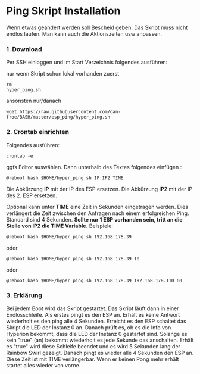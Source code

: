# Ping Skript Installation

Wenn etwas geändert werden soll Bescheid geben. Das Skript muss nicht endlos laufen. Man kann auch die Aktionszeiten usw anpassen. 

### 1. Download
Per SSH einloggen und im Start Verzeichnis folgendes ausführen:

nur wenn Skript schon lokal vorhanden zuerst <pre><code>rm hyper_ping.sh</code></pre>

ansonsten nur/danach


<pre><code>wget https://raw.githubusercontent.com/dan-froe/BASH/master/esp_ping/hyper_ping.sh</code></pre>

### 2. Crontab einrichten
Folgendes ausführen: <pre><code>crontab -e</code></pre>
ggfs Editor auswählen.
Dann unterhalb des Textes folgendes einfügen :

<pre><code>@reboot bash $HOME/hyper_ping.sh IP IP2 TIME</code></pre>

Die Abkürzung **IP** mit der IP des ESP ersetzen.
Die Abkürzung **IP2** mit der IP des 2. ESP ersetzen.

Optional kann unter **TIME** eine Zeit in Sekunden eingetragen werden. Dies verlängert die Zeit zwischen den Anfragen nach einem erfolgreichen Ping. Standard sind 4 Sekunden. 
**Sollte nur 1 ESP vorhanden sein, tritt an die Stelle von IP2 die TIME Variable.**
Beispiele:

<pre><code>@reboot bash $HOME/hyper_ping.sh 192.168.178.39</code></pre>

oder

<pre><code>@reboot bash $HOME/hyper_ping.sh 192.168.178.39 10</code></pre>

oder

<pre><code>@reboot bash $HOME/hyper_ping.sh 192.168.178.39 192.168.178.110 60</code></pre>

### 3. Erklärung
Bei jedem Boot wird das Skript gestartet. Das Skript läuft dann in einer Endlosschleife. 
Als erstes pingt es den ESP an. Erhält es keine Antwort wiederholt es den ping alle 4 Sekunden.
Erreicht es den ESP schaltet das Skript die LED der Instanz 0 an. Danach prüft es, ob es die Info von Hyperion bekommt, dass die LED der Instanz 0 gestartet sind. Solange es kein "true" (an) bekommt wiederholt es jede Sekunde das anschalten.
Erhält es "true" wird diese Schleife beendet und es wird 5 Sekunden lang der Rainbow Swirl gezeigt. Danach pingt es wieder alle 4 Sekunden den ESP an. Diese Zeit ist mit TIME verlängerbar. Wenn er keinen Pong mehr erhält startet alles wieder von vorne. 
